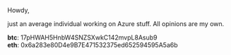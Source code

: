 Howdy,

just an average individual working on Azure stuff. All opinions are my own.

**btc**: 17pHWAH5HnbW4SNZSXwkC142mvpL8Asub9  
**eth**: 0x6a283e80D4e9B7E471532375ed652594595A5a6b

